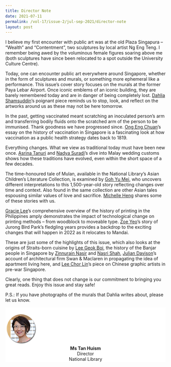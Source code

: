 ```yaml
---
title: Director Note
date: 2021-07-11
permalink: /vol-17/issue-2/jul-sep-2021/director-note
layout: post
---
```

I believe my first encounter with public art was at the old Plaza Singapura – “Wealth” and “Contentment”, two sculptures by local artist Ng Eng Teng. I remember being awed by the voluminous female figures soaring above me (both sculptures have since been relocated to a spot outside the University Culture Centre). 

Today, one can encounter public art everywhere around Singapore, whether in the form of sculptures and murals, or something more ephemeral like a performance. This issue’s cover story focuses on the murals at the former Paya Lebar Airport. Once iconic emblems of an iconic building, they are barely remembered today and are in danger of being completely lost. [Dahlia Shamsuddin](https://nlb-ba-staging.netlify.app/articles-archive/features/murals)’s poignant piece reminds us to stop, look, and reflect on the artworks around us as these may not be here tomorrow.

In the past, getting vaccinated meant scratching an inoculated person’s arm and transferring bodily fluids onto the scratched arm of the person to be immunised. Thank goodness we have progressed since. [Ong Eng Chuan](https://nlb-ba-staging.netlify.app/articles-archive/features/vaccinating-nation)’s essay on the history of vaccination in Singapore is a fascinating look at how vaccination as a public health strategy dates back to 1819.

Everything changes. What we view as traditional today must have been new once. [Asrina Tanuri](https://nlb-ba-staging.netlify.app/articles-archive/features/malay-weddings) and [Nadya Suradi](https://nlb-ba-staging.netlify.app/articles-archive/features/malay-weddings)’s dive into Malay wedding customs shows how these traditions have evolved, even within the short space of a few decades. 

The time-honoured tale of Mulan, available in the National Library’s Asian Children’s Literature Collection, is examined by [Goh Yu Mei](https://nlb-ba-staging.netlify.app/articles-archive/features/mulan-many-faces), who uncovers different interpretations to this 1,500-year-old story reflecting changes over time and context. Also found in the same collection are other Asian tales espousing similar values of love and sacrifice. [Michelle Heng](https://nlb-ba-staging.netlify.app/articles-archive/features/mulan-many-faces) shares some of these stories with us. 

[Gracie Lee](https://nlb-ba-staging.netlify.app/articles-archive/features/early-printing)’s comprehensive overview of the history of printing in the Philippines amply demonstrates the impact of technological change on printing methods – from woodblock to moveable type. [Zoe Yeo](https://nlb-ba-staging.netlify.app/articles-archive/features/jurong-bird-park)’s story of Jurong Bird Park’s fledgling years provides a backdrop to the exciting changes that will happen in 2022 as it relocates to Mandai. 

These are just some of the highlights of this issue, which also looks at the origins of Straits-born cuisine by [Lee Geok Boi](https://nlb-ba-staging.netlify.app/articles-archive/features/straitsborncuisine), the history of the Banjar people in Singapore by [Zinnurain Nasir](https://nlb-ba-staging.netlify.app/articles-archive/features/diamondtrail) and [Nasri Shah](https://nlb-ba-staging.netlify.app/articles-archive/features/diamondtrail), [Julian Davison](https://nlb-ba-staging.netlify.app/articles-archive/features/swanandmaclaren)’s account of architectural firm Swan & Maclaren in propagating the idea of apartment living here, and [Lee Chor Lin](https://nlb-ba-staging.netlify.app/articles-archive/features/chinese-graphic-artists)’s piece on Chinese graphic artists in pre-war Singapore.

Clearly, one thing that does not change is our commitment to bringing you great reads. Enjoy this issue and stay safe!

P.S.: If you have photographs of the murals that Dahlia writes about, please let us know.


<div style="background-color: white;">
<br/>
<img src="/images/Vol-16-issue-4/authors/Tan_Huism.png" style="width: 100px; height: 100px;" />
<center><b>Ms Tan Huism</b><br>Director<br>National Library</center>
</div>